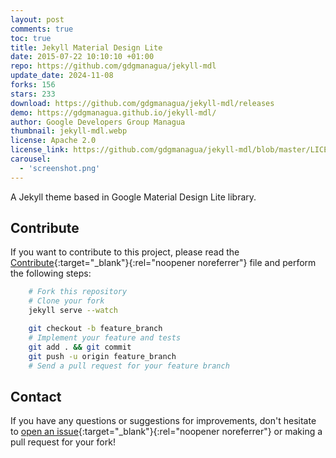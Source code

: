 ```yaml
---
layout: post
comments: true
toc: true
title: Jekyll Material Design Lite
date: 2015-07-22 10:10:10 +01:00
repo: https://github.com/gdgmanagua/jekyll-mdl
update_date: 2024-11-08
forks: 156
stars: 233
download: https://github.com/gdgmanagua/jekyll-mdl/releases
demo: https://gdgmanagua.github.io/jekyll-mdl/
author: Google Developers Group Managua
thumbnail: jekyll-mdl.webp
license: Apache 2.0
license_link: https://github.com/gdgmanagua/jekyll-mdl/blob/master/LICENSE
carousel:
  - 'screenshot.png'
---
```


A Jekyll theme based in Google Material Design Lite library.

## Contribute

If you want to contribute to this project, please read the [Contribute](https://github.com/gdgmanagua/jekyll-mdl/blob/master/CONTRIBUTING.md){:target="_blank"}{:rel="noopener noreferrer"} file and perform the following steps:

```bash
    # Fork this repository
    # Clone your fork
    jekyll serve --watch

    git checkout -b feature_branch
    # Implement your feature and tests
    git add . && git commit
    git push -u origin feature_branch
    # Send a pull request for your feature branch
```

## Contact

If you have any questions or suggestions for improvements, don't hesitate to [open an issue](https://github.com/gdgmanagua/jekyll-mdl/issues){:target="_blank"}{:rel="noopener noreferrer"} or making a pull request for your fork!
